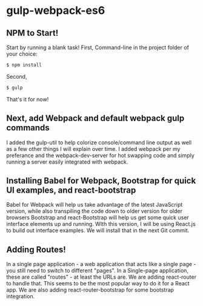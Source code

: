 # gulp-webpack-es6

## NPM to Start!

Start by running a blank task!
First, Command-line in the project folder of your choice:
```sh
$ npm install
```

Second,
```sh
$ gulp
```

That's it for now!


## Next, add Webpack and default webpack gulp commands

I added the gulp-util to help colorize console/command line output as well as a few other things I will explain over time.
I added webpack per my preferance and the webpack-dev-server for hot swapping code and simply running a server easily integrated with webpack.

## Installing Babel for Webpack, Bootstrap for quick UI examples, and react-bootstrap

Babel for Webpack will help us take advantage of the latest JavaScript version, while also transpiling the code down to older version for older browsers
Bootstrap and react-Bootstrap will help us get some quick user interface elements up and running. WIth this version, I will be using React.js to build out interface examples. We will install that in the next Git commit.

## Adding Routes!

In a single page application - a web application that acts like a single page - you still need to switch to different "pages". In a Single-page application, these are called "routes" - at least the URLs are.
We are adding react-router to handle that. This seems to be the most popular way to do it for a React app.
We are also adding react-router-bootstrap for some bootstrap integration.



